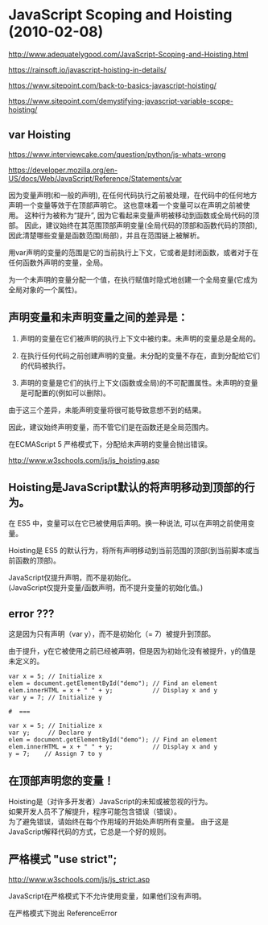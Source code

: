 # JavaScript Scoping and Hoisting (2010-02-08)  

http://www.adequatelygood.com/JavaScript-Scoping-and-Hoisting.html  

https://rainsoft.io/javascript-hoisting-in-details/  

https://www.sitepoint.com/back-to-basics-javascript-hoisting/  

https://www.sitepoint.com/demystifying-javascript-variable-scope-hoisting/  



## var Hoisting  

https://www.interviewcake.com/question/python/js-whats-wrong  




https://developer.mozilla.org/en-US/docs/Web/JavaScript/Reference/Statements/var  

因为变量声明(和一般的声明), 在任何代码执行之前被处理，在代码中的任何地方声明一个变量等效于在顶部声明它。
这也意味着一个变量可以在声明之前被使用。
这种行为被称为“提升”, 因为它看起来变量声明被移动到函数或全局代码的顶部。
因此，建议始终在其范围顶部声明变量(全局代码的顶部和函数代码的顶部), 因此清楚哪些变量是函数范围(局部)，并且在范围链上被解析。

用var声明的变量的范围是它的当前执行上下文，它或者是封闭函数，或者对于在任何函数外声明的变量，全局。

为一个未声明的变量分配一个值，在执行赋值时隐式地创建一个全局变量(它成为全局对象的一个​​属性)。

## 声明变量和未声明变量之间的差异是：

1. 声明的变量在它们被声明的执行上下文中被约束。未声明的变量总是全局的。

2. 在执行任何代码之前创建声明的变量。未分配的变量不存在，直到分配给它们的代码被执行。

3. 声明的变量是它们的执行上下文(函数或全局)的不可配置属性。未声明的变量是可配置的(例如可以删除)。

由于这三个差异，未能声明变量将很可能导致意想不到的结果。

因此，建议始终声明变量，而不管它们是在函数还是全局范围内。

在ECMAScript 5 严格模式下，分配给未声明的变量会抛出错误。






http://www.w3schools.com/js/js_hoisting.asp  


## Hoisting是JavaScript默认的将声明移动到顶部的行为。

在 ES5 中，变量可以在它已被使用后声明。换一种说法, 可以在声明之前使用变量。  

Hoisting是 ES5 的默认行为，将所有声明移动到当前范围的顶部(到当前脚本或当前函数的顶部)。  

JavaScript仅提升声明，而不是初始化。  
(JavaScript仅提升变量/函数声明，而不提升变量的初始化值。)


## error ???

这是因为只有声明（var y），而不是初始化（= 7）被提升到顶部。

由于提升，y在它被使用之前已经被声明，但是因为初始化没有被提升，y的值是未定义的。

```codes 
var x = 5; // Initialize x
elem = document.getElementById("demo"); // Find an element 
elem.innerHTML = x + " " + y;           // Display x and y
var y = 7; // Initialize y

#  === 

var x = 5; // Initialize x
var y;     // Declare y
elem = document.getElementById("demo"); // Find an element 
elem.innerHTML = x + " " + y;           // Display x and y
y = 7;    // Assign 7 to y
``` 



## 在顶部声明您的变量！
Hoisting是（对许多开发者）JavaScript的未知或被忽视的行为。  
如果开发人员不了解提升，程序可能包含错误（错误）。  
为了避免错误，请始终在每个作用域的开始处声明所有变量。  由于这是JavaScript解释代码的方式，它总是一个好的规则。  

## 严格模式  "use strict";  
http://www.w3schools.com/js/js_strict.asp  

JavaScript在严格模式下不允许使用变量，如果他们没有声明。

在严格模式下抛出 ReferenceError  

